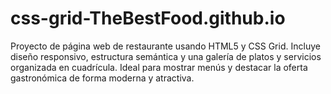 # css-grid-TheBestFood.github.io
Proyecto de página web de restaurante usando HTML5 y CSS Grid. Incluye diseño responsivo, estructura semántica y una galería de platos y servicios organizada en cuadrícula. Ideal para mostrar menús y destacar la oferta gastronómica de forma moderna y atractiva.
